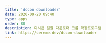```yaml
---
title: 'dccon downloader'
date: 2020-09-20 09:40
type: apps
order: 80
description: 디시콘 일괄 다운로더 크롬 확장프로그램
link: https://cereme.dev/dccon-downloader
---
```

